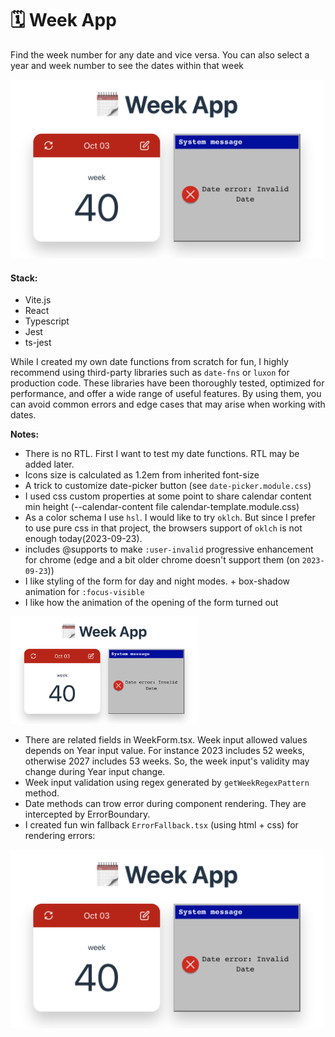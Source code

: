 # 🗓️ Week App

Find the week number for any date and vice versa.
You can also select a year and week number to see the dates within that week

<picture>
  <source media="(prefers-color-scheme: dark)" srcset="https://raw.githubusercontent.com/serjilyashenko/WeekApp/master/images/preview_dark.png">
  <source media="(prefers-color-scheme: light)" srcset="https://raw.githubusercontent.com/serjilyashenko/WeekApp/master/images/preview_light.png">
  <img alt="Application preview" width="500px" src="https://raw.githubusercontent.com/serjilyashenko/WeekApp/master/images/WinError_light.png">
</picture>

#### Stack:

- Vite.js
- React
- Typescript
- Jest
- ts-jest

While I created my own date functions from scratch for fun, I highly recommend using third-party libraries such as
`date-fns` or `luxon` for production code. These libraries have been thoroughly tested, optimized for performance, and
offer a wide range of useful features. By using them, you can avoid common errors and edge cases that may arise when
working with dates.

**Notes:**

- There is no RTL. First I want to test my date functions. RTL may be added later.
- Icons size is calculated as 1.2em from inherited font-size
- A trick to customize date-picker button (see `date-picker.module.css`)
- I used css custom properties at some point to share calendar content min height (--calendar-content file calendar-template.module.css)
- As a color schema I use `hsl`. I would like to try `oklch`. But since I prefer to use pure css in that project, the browsers support of `oklch` is not enough today(2023-09-23).
- includes @supports to make `:user-invalid` progressive enhancement for chrome (edge and a bit older chrome doesn't support them (on `2023-09-23`))
- I like styling of the form for day and night modes. + box-shadow animation for `:focus-visible`
- I like how the animation of the opening of the form turned out
<picture>
  <source media="(prefers-color-scheme: dark)" srcset="https://raw.githubusercontent.com/serjilyashenko/WeekApp/master/images/formAnimation_dark.gif">
  <source media="(prefers-color-scheme: light)" srcset="https://raw.githubusercontent.com/serjilyashenko/WeekApp/master/images/formAnimation_light.gif">
  <img alt="Form animation" width="300px" src="https://raw.githubusercontent.com/serjilyashenko/WeekApp/master/images/WinError_light.png">
</picture>

- There are related fields in WeekForm.tsx. Week input allowed values depends on Year input value. For instance 2023 includes 52 weeks, otherwise 2027 includes 53 weeks. So, the week input's validity may change during Year input change.
- Week input validation using regex generated by `getWeekRegexPattern` method.
- Date methods can trow error during component rendering. They are intercepted by ErrorBoundary.
- I created fun win fallback `ErrorFallback.tsx` (using html + css) for rendering errors:

<picture>
  <source media="(prefers-color-scheme: dark)" srcset="https://raw.githubusercontent.com/serjilyashenko/WeekApp/master/images/WinError_dark.png">
  <source media="(prefers-color-scheme: light)" srcset="https://raw.githubusercontent.com/serjilyashenko/WeekApp/master/images/WinError_light.png">
  <img alt="Shows error example" width="500px" src="https://raw.githubusercontent.com/serjilyashenko/WeekApp/master/images/WinError_light.png">
</picture>

